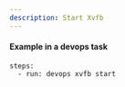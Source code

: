 ```yaml
---
description: Start Xvfb
---
```


#### Example in a devops task

    steps:
      - run: devops xvfb start

